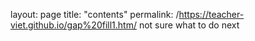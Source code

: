 layout: page
title: "contents"
permalink: /https://teacher-viet.github.io/gap%20fill1.htm/
not sure what to do next
